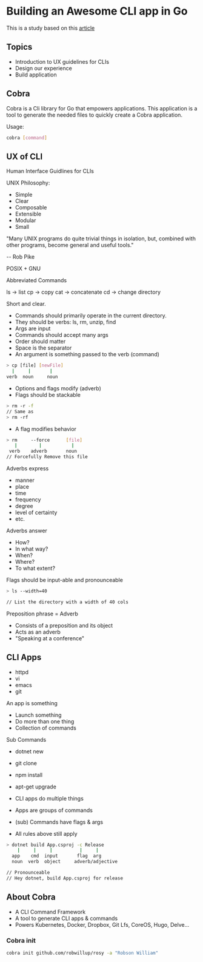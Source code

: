 # Building an Awesome CLI app in Go

This is a study based on this [article](https://spf13.com/presentation/building-an-awesome-cli-app-in-go-oscon/)

## Topics

* Introduction to UX guidelines for CLIs
* Design our experience
* Build application

## Cobra

Cobra is a Cli library for Go that empowers applications. This application is a tool to generate the needed files to quickly create a
Cobra application.

Usage:

```bash
cobra [command]
```

## UX of CLI

Human Interface Guidlines for CLIs

UNIX Philosophy:

* Simple
* Clear
* Composable
* Extensible
* Modular
* Small

"Many UNIX programs do quite trivial things in isolation, but, combined with other programs, become general and useful tools."

-- Rob Pike

POSIX + GNU

Abbreviated Commands

ls -> list
cp -> copy
cat -> concatenate
cd -> change directory

Short and clear.

* Commands should primarily operate in the current directory.
* They should be verbs: ls, rm, unzip, find
* Args are input
* Commands should accept many args
* Order should matter
* Space is the separator
* An argument is something passed to the verb (command)

```bash
> cp [file] [newFile]
  |     |       |
verb  noun     noun
```

* Options and flags modify (adverb)
* Flags should be stackable

```bash
> rm -r -f
// Same as
> rm -rf
```

* A flag modifies behavior

```bash
> rm     --force      [file]
   |        |           |
 verb    adverb       noun
// Forcefully Remove this file
```

Adverbs express

* manner
* place
* time
* frequency
* degree
* level of certainty
* etc.

Adverbs answer

* How?
* In what way?
* When?
* Where?
* To what extent?

Flags should be input-able and pronounceable

```bash
> ls --width=40

// List the directory with a width of 40 cols
```

Preposition phrase = Adverb

* Consists of a preposition and its object
* Acts as an adverb
* "Speaking at a conference"

## CLI Apps

* httpd
* vi
* emacs
* git

An app is something

* Launch something
* Do more than one thing
* Collection of commands

Sub Commands

* dotnet new
* git clone
* npm install
* apt-get upgrade

* CLI apps do multiple things
* Apps are groups of commands
* (sub) Commands have flags & args
* All rules above still apply

```bash
> dotnet build App.csproj -c Release
    |     |     |          |     |
  app    cmd  input       flag  arg
  noun  verb  object     adverb/adjective

// Pronounceable
// Hey dotnet, build App.csproj for release
```

## About Cobra

* A CLI Command Framework
* A tool to generate CLI apps & commands
* Powers Kubernetes, Docker, Dropbox, Git Lfs, CoreOS, Hugo, Delve...

### Cobra init

```bash
cobra init github.com/robwillup/rosy -a "Robson William"
```

